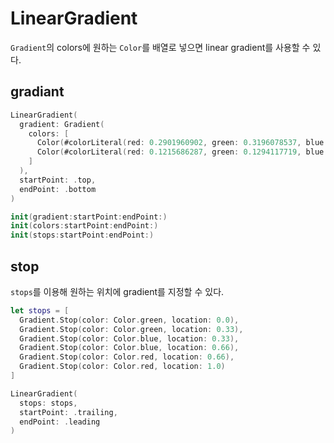# LinearGradient

`Gradient`의 colors에 원하는 `Color`를 배열로 넣으면 linear gradient를 사용할 수 있다.

## gradiant

```swift
LinearGradient(
  gradient: Gradient(
    colors: [
      Color(#colorLiteral(red: 0.2901960902, green: 0.3196078537, blue: 0.4823529426, alpha: 1)),
      Color(#colorLiteral(red: 0.1215686287, green: 0.1294117719, blue: 0.250980407, alpha: 1))
    ]
  ),
  startPoint: .top,
  endPoint: .bottom
)
```

```swift
init(gradient:startPoint:endPoint:)
init(colors:startPoint:endPoint:)
init(stops:startPoint:endPoint:)
```

## stop

`stops`를 이용해 원하는 위치에 gradient를 지정할 수 있다.

```swift
let stops = [
  Gradient.Stop(color: Color.green, location: 0.0),
  Gradient.Stop(color: Color.green, location: 0.33),
  Gradient.Stop(color: Color.blue, location: 0.33),
  Gradient.Stop(color: Color.blue, location: 0.66),
  Gradient.Stop(color: Color.red, location: 0.66),
  Gradient.Stop(color: Color.red, location: 1.0)
]

LinearGradient(
  stops: stops,
  startPoint: .trailing,
  endPoint: .leading
)
```